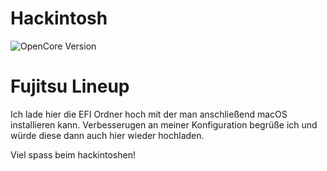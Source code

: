 # Hackintosh
![OpenCore Version](https://img.shields.io/badge/OpenCore-0.7.9-green.svg)

# Fujitsu Lineup

Ich lade hier die EFI Ordner hoch mit der man anschließend macOS installieren kann. 
Verbesserugen an meiner Konfiguration begrüße ich und würde diese dann auch hier wieder hochladen.

Viel spass beim hackintoshen! 
